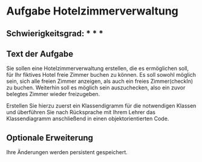 # Aufgabe Hotelzimmerverwaltung

## Schwierigkeitsgrad: * * *

## Text der Aufgabe
Sie sollen eine Hotelzimmerverwaltung erstellen, die es ermöglichen soll, für Ihr fiktives Hotel freie Zimmer buchen zu können. Es soll sowohl möglich sein, sich alle freien Zimmer anzeigen, als auch ein freies Zimmer(checkIn) zu buchen. Weiterhin soll es möglich sein auszuchecken, also ein zuvor belegtes Zimmer wieder freizugeben. 


Erstellen Sie hierzu zuerst ein Klassendigramm für die notwendigen Klassen und überführen Sie nach Rücksprache mit Ihrem Lehrer das Klassendiagramm anschließend in einen objektorientierten Code.

## Optionale Erweiterung
Ihre Änderungen werden persistent gespeichert. 

